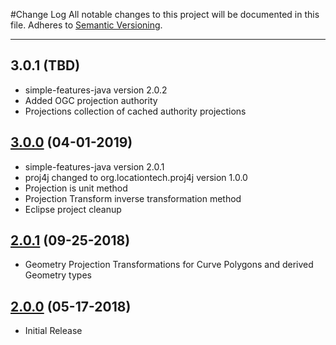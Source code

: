 #Change Log
All notable changes to this project will be documented in this file.
Adheres to [Semantic Versioning](http://semver.org/).

---

## 3.0.1 (TBD)

* simple-features-java version 2.0.2
* Added OGC projection authority
* Projections collection of cached authority projections

## [3.0.0](https://github.com/ngageoint/simple-features-proj-java/releases/tag/3.0.0) (04-01-2019)

* simple-features-java version 2.0.1
* proj4j changed to org.locationtech.proj4j version 1.0.0
* Projection is unit method
* Projection Transform inverse transformation method
* Eclipse project cleanup

## [2.0.1](https://github.com/ngageoint/simple-features-proj-java/releases/tag/2.0.1) (09-25-2018)

* Geometry Projection Transformations for Curve Polygons and derived Geometry types

## [2.0.0](https://github.com/ngageoint/simple-features-proj-java/releases/tag/2.0.0) (05-17-2018)

* Initial Release
